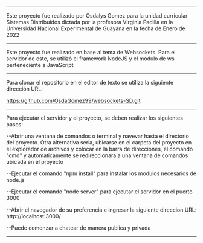 ----------------------------------------------------------------------------------------------------------------------

Este proyecto fue realizado por Osdalys Gomez
para la unidad curricular Sistemas Distribuidos
dictada por la profesora Virginia Padilla
en la Universidad Nacional Experimental de Guayana
en la fecha de Enero de 2022

----------------------------------------------------------------------------------------------------------------------

Este proyecto fue realizado en base al tema de Websockets.
Para el servidor de este, se utilizó el framework NodeJS y el modulo de ws perteneciente a JavaScript

----------------------------------------------------------------------------------------------------------------------

Para clonar el repositorio en el editor de texto se utiliza la siguiente dirección URL:

https://github.com/OsdaGomez99/websockets-SD.git

----------------------------------------------------------------------------------------------------------------------

Para ejecutar el servidor y el proyecto, se deben realizar los siguientes pasos:

--Abrir una ventana de comandos o terminal y navevar hasta el directorio del proyecto.
Otra alternativa seria, ubicarse en el carpeta del proyecto en el explorador de archivos y colocar en la barra
de direcciones, el comando "cmd" y automaticamente se redireccionara a una ventana de comandos ubicada en el proyecto

--Ejecutar el comando "npm install" para instalar los modulos necesarios de node.js

--Ejecutar el comando "node server" para ejecutar el servidor en el puerto 3000

--Abrir el navegador de su preferencia e ingresar la siguiente direccion URL:
http://localhost:3000/

--Puede comenzar a chatear de manera publica y privada

----------------------------------------------------------------------------------------------------------------------